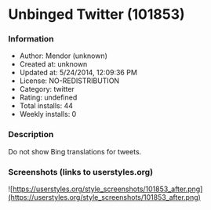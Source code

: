 # Unbinged Twitter (101853)

### Information
- Author: Mendor (unknown)
- Created at: unknown
- Updated at: 5/24/2014, 12:09:36 PM
- License: NO-REDISTRIBUTION
- Category: twitter
- Rating: undefined
- Total installs: 44
- Weekly installs: 0


### Description
Do not show Bing translations for tweets.


### Screenshots (links to userstyles.org)
![https://userstyles.org/style_screenshots/101853_after.png](https://userstyles.org/style_screenshots/101853_after.png)


